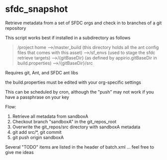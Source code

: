 sfdc_snapshot
=============

Retrieve metadata from a set of SFDC orgs and check in to branches of a git repository

This script works best if installed in a subdirectory as follows

>/project home
-->/master_build (this directory holds all the ant config files that comes with this asset)
-->/sf_envs (used to stage the sfdc retrieve targets) 
-->/{gitBaseDir} (as defined by appirio.gitBaseDir in build.properties)
-->/{gitBaseDir}/src

Requires git, Ant, and SFDC ant libs

the build.properties must be edited with your org-specific settings

This can be scheduled by cron, although the "push" may not work if you have a passphrase on your key

Flow:
1. Retrieve all metadata from sandboxA
1. Checkout branch "sandboxA" in the git_repos_root
1. Overwrite the git_repos/src directory with sandboxA metadata
1. git add src/*, git commit
1. git push origin sandboxA

Several "TODO" items are listed in the header of batch.xml ... feel free to give me ideas
